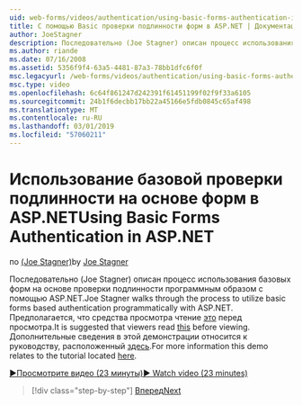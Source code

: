 ```yaml
---
uid: web-forms/videos/authentication/using-basic-forms-authentication-in-aspnet
title: С помощью Basic проверки подлинности форм в ASP.NET | Документация Майкрософт
author: JoeStagner
description: Последовательно (Joe Stagner) описан процесс использования базовых форм на основе проверки подлинности программным образом с помощью ASP.NET. Предполагается, что средства просмотра считывать этот перед...
ms.author: riande
ms.date: 07/16/2008
ms.assetid: 5356f9f4-63a5-4481-87a3-78bb1dfc6f0f
msc.legacyurl: /web-forms/videos/authentication/using-basic-forms-authentication-in-aspnet
msc.type: video
ms.openlocfilehash: 6c64f861247d242391f61451199f02f9f33a6105
ms.sourcegitcommit: 24b1f6decbb17bb22a45166e5fdb0845c65af498
ms.translationtype: MT
ms.contentlocale: ru-RU
ms.lasthandoff: 03/01/2019
ms.locfileid: "57060211"
---
```

<a name="using-basic-forms-authentication-in-aspnet"></a><span data-ttu-id="057ae-104">Использование базовой проверки подлинности на основе форм в ASP.NET</span><span class="sxs-lookup"><span data-stu-id="057ae-104">Using Basic Forms Authentication in ASP.NET</span></span>
====================
<span data-ttu-id="057ae-105">по [(Joe Stagner)](https://github.com/JoeStagner)</span><span class="sxs-lookup"><span data-stu-id="057ae-105">by [Joe Stagner](https://github.com/JoeStagner)</span></span>

<span data-ttu-id="057ae-106">Последовательно (Joe Stagner) описан процесс использования базовых форм на основе проверки подлинности программным образом с помощью ASP.NET.</span><span class="sxs-lookup"><span data-stu-id="057ae-106">Joe Stagner walks through the process to utilize basic forms based authentication programmatically with ASP.NET.</span></span> <span data-ttu-id="057ae-107">Предполагается, что средства просмотра чтение [это](../../overview/older-versions-security/introduction/security-basics-and-asp-net-support-vb.md) перед просмотра.</span><span class="sxs-lookup"><span data-stu-id="057ae-107">It is suggested that viewers read [this](../../overview/older-versions-security/introduction/security-basics-and-asp-net-support-vb.md) before viewing.</span></span> <span data-ttu-id="057ae-108">Дополнительные сведения в этой демонстрации относится к руководству, расположенный [здесь](../../overview/older-versions-security/introduction/an-overview-of-forms-authentication-vb.md).</span><span class="sxs-lookup"><span data-stu-id="057ae-108">For more information this demo relates to the tutorial located [here](../../overview/older-versions-security/introduction/an-overview-of-forms-authentication-vb.md).</span></span>

[<span data-ttu-id="057ae-109">&#9654;Просмотрите видео (23 минуты)</span><span class="sxs-lookup"><span data-stu-id="057ae-109">&#9654; Watch video (23 minutes)</span></span>](https://channel9.msdn.com/Blogs/ASP-NET-Site-Videos/using-basic-forms-authentication-in-aspnet)

> [!div class="step-by-step"]
> [<span data-ttu-id="057ae-110">Вперед</span><span class="sxs-lookup"><span data-stu-id="057ae-110">Next</span></span>](how-to-change-the-forms-authentication-properties.md)

